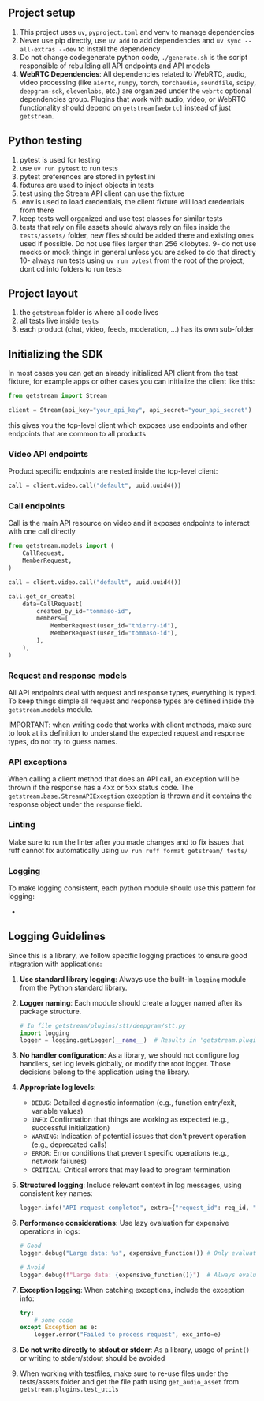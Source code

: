 ## Project setup

1. This project uses `uv`,  `pyproject.toml` and venv to manage dependencies
2. Never use pip directly, use `uv add` to add dependencies and `uv sync --all-extras --dev` to install the dependency
3. Do not change codegenerate python code, `./generate.sh` is the script responsible of rebuilding all API endpoints and API models
4. **WebRTC Dependencies**: All dependencies related to WebRTC, audio, video processing (like `aiortc`, `numpy`, `torch`, `torchaudio`, `soundfile`, `scipy`, `deepgram-sdk`, `elevenlabs`, etc.) are organized under the `webrtc` optional dependencies group. Plugins that work with audio, video, or WebRTC functionality should depend on `getstream[webrtc]` instead of just `getstream`.

## Python testing

1. pytest is used for testing
2. use `uv run pytest` to run tests
3. pytest preferences are stored in pytest.ini
4. fixtures are used to inject objects in tests
5. test using the Stream API client can use the fixture
6. .env is used to load credentials, the client fixture will load credentials from there
7. keep tests well organized and use test classes for similar tests
8. tests that rely on file assets should always rely on files inside the `tests/assets/` folder, new files should be added there and existing ones used if possible. Do not use files larger than 256 kilobytes.
9- do not use mocks or mock things in general unless you are asked to do that directly
10- always run tests using `uv run pytest` from the root of the project, dont cd into folders to run tests

## Project layout

1. the `getstream` folder is where all code lives
2. all tests live inside `tests`
3. each product (chat, video, feeds, moderation, ...) has its own sub-folder

## Initializing the SDK

In most cases you can get an already initialized API client from the test fixture, for example apps or other cases you can initialize the client like this:

```python
from getstream import Stream

client = Stream(api_key="your_api_key", api_secret="your_api_secret")
```

this gives you the top-level client which exposes use endpoints and other endpoints that are common to all products

### Video API endpoints

Product specific endpoints are nested inside the top-level client:

```python
call = client.video.call("default", uuid.uuid4())
```

### Call endpoints

Call is the main API resource on video and it exposes endpoints to interact with one call directly

```python
from getstream.models import (
    CallRequest,
    MemberRequest,
)

call = client.video.call("default", uuid.uuid4())

call.get_or_create(
    data=CallRequest(
        created_by_id="tommaso-id",
        members=[
            MemberRequest(user_id="thierry-id"),
            MemberRequest(user_id="tommaso-id"),
        ],
    ),
)
```

### Request and response models

All API endpoints deal with request and response types, everything is typed. To keep things simple all request and response types are defined inside the `getstream.models` module.

IMPORTANT: when writing code that works with client methods, make sure to look at its definition to understand the expected request and response types, do not try to guess names.

### API exceptions

When calling a client method that does an API call, an exception will be thrown if the response has a 4xx or 5xx status code. The `getstream.base.StreamAPIException` exception is thrown and it contains the response object under the `response` field.


### Linting

Make sure to run the linter after you made changes and to fix issues that ruff cannot fix automatically using `uv run ruff format getstream/ tests/`


### Logging

To make logging consistent, each python module should use this pattern for logging:

-

## Logging Guidelines

Since this is a library, we follow specific logging practices to ensure good integration with applications:

1. **Use standard library logging**: Always use the built-in `logging` module from the Python standard library.

2. **Logger naming**: Each module should create a logger named after its package structure.
   ```python
   # In file getstream/plugins/stt/deepgram/stt.py
   import logging
   logger = logging.getLogger(__name__)  # Results in 'getstream.plugins.stt.deepgram.stt'
   ```

3. **No handler configuration**: As a library, we should not configure log handlers, set log levels globally, or modify the root logger. Those decisions belong to the application using the library.

4. **Appropriate log levels**:
   - `DEBUG`: Detailed diagnostic information (e.g., function entry/exit, variable values)
   - `INFO`: Confirmation that things are working as expected (e.g., successful initialization)
   - `WARNING`: Indication of potential issues that don't prevent operation (e.g., deprecated calls)
   - `ERROR`: Error conditions that prevent specific operations (e.g., network failures)
   - `CRITICAL`: Critical errors that may lead to program termination

5. **Structured logging**: Include relevant context in log messages, using consistent key names:
   ```python
   logger.info("API request completed", extra={"request_id": req_id, "duration_ms": duration})
   ```

6. **Performance considerations**: Use lazy evaluation for expensive operations in logs:
   ```python
   # Good
   logger.debug("Large data: %s", expensive_function()) # Only evaluates if debug is enabled

   # Avoid
   logger.debug(f"Large data: {expensive_function()}")  # Always evaluates
   ```

7. **Exception logging**: When catching exceptions, include the exception info:
   ```python
   try:
       # some code
   except Exception as e:
       logger.error("Failed to process request", exc_info=e)
   ```

8. **Do not write directly to stdout or stderr**: As a library, usage of `print()` or writing to stderr/stdout should be avoided

9. When working with testfiles, make sure to re-use files under the tests/assets folder and get the file path using `get_audio_asset` from `getstream.plugins.test_utils`
